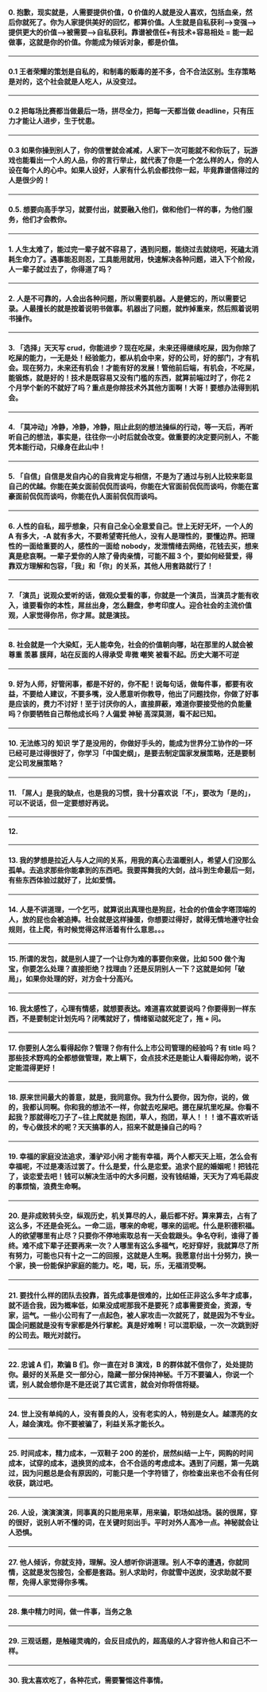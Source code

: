 #### 0. 抱歉，现实就是，人需要提供价值，0 价值的人就是没人喜欢，包括血亲，然后你就死了。你为人家提供美好的回忆，都算价值。人生就是自私获利—>变强—>提供更大的价值—>被需要—>自私获利。靠谱被信任+有技术+容易相处 = 能一起做事，这就是你的价值。你能成为倾诉对象，都是价值。
---
#### 0.1 王者荣耀的策划是自私的，和制毒的贩毒的差不多，合不合法区别。生存策略是对的，这个社会就是人吃人，从没变过。
---
#### 0.2 把每场比赛都当做最后一场，拼尽全力，把每一天都当做 deadline，只有压力才能让人进步，生于忧患。
---
#### 0.3 如果你操到别人了，你的信誉就会减减，人家下一次可能就不和你玩了，玩游戏也能看出一个人的人品，你的言行举止，就代表了你是一个怎么样的人，你的人设在每个人的心中。如果人设好，人家有什么机会都找你一起，毕竟靠谱信得过的人是很少的！
---
#### 0.5. 想要向高手学习，就要付出，就要融入他们，做和他们一样的事，为他们服务，他们才会教你。
---
#### 1. 人生太难了，能过完一辈子就不容易了，遇到问题，能绕过去就绕吧，死磕太消耗生命力了。遇事能忍则忍，工具能用就用，快速解决各种问题，进入下个阶段，人一辈子就过去了，你得道了吗？
---
#### 2. 人是不可靠的，人会出各种问题，所以需要机器。人是健忘的，所以需要记录。人最擅长的就是按着说明书做事。机器出了问题，就炸掉重来，然后照着说明书操作。
---
#### 3. 「选择」天天写 crud，你能进步？现在吃屎，未来还得继续吃屎，因为你除了吃屎的能力，一无是处！经验能力，都从机会中来，好的公司，好的部门，才有机会。现在努力，未来还有机会！才能有好的发展！管他前后端，有机会，不吃屎，能锻炼，就是好的！技术是既容易又没有门槛的东西，就算前端过时了，你花 2 个月学个新的不就好了吗？重点是你除技术外其他方面啊！大哥！要想办法得到机会。
---
#### 4. 「莫冲动」冷静，冷静，冷静，阻止此刻的想法操纵的行动，等一天后，再听听自己的想法，事实是，往往你一小时后就会改变。做重要的决定要问别人，不能凭本能行动，只缘身在此山中！
---
#### 5. 「自信」自信是发自内心的自我肯定与相信，不是为了通过与别人比较来彰显自己的优越。你能在美女面前侃侃而谈吗，你能在大官面前侃侃而谈吗，你能在富豪面前侃侃而谈吗，你能在仇人面前侃侃而谈吗。
---
#### 6. 人性的自私，超乎想象，只有自己全心全意爱自己。世上无好无坏，一个人的 A 有多大，-A 就有多大，不要希望寄托他人，没有人是理性的，要懂边界。把理性的一面给重要的人，感性的一面给 nobody，发泄情绪去网络，花钱去买，想来真是悲哀啊。一辈子爱你的人除了骨肉亲情，可能不超 3 个，要如何经营爱，得靠双方理解和包容，「我」和「你」的关系，其他人用套路就行了！
---
#### 7. 「演员」说观众爱听的话，做观众爱看的事，你就是一个演员，当演员才能有收入，谁要看你的本性，屌丝出身，怎么翻盘，参考印度人。迎合社会的主流价值观，人家觉得你吊，你才屌。就是演技。
---
#### 8. 社会就是一个大染缸，无人能幸免，社会的价值朝向哪，站在那里的人就会被 尊重 羡慕 膜拜，站在反面的人得承受 卑微 嘲笑 被看不起。历史大潮不可逆
---
#### 9. 好为人师，好管闲事，都是不好的，你不配！说每句话，做每件事，都要有收益，不要给人建议，不要多嘴，没人愿意听你教导，他出了问题找你，你做了好事是应该的，费力不讨好！至于讨厌你的人，直接屏蔽，难道你要接受他的负能量吗？你要牺牲自己帮他成长吗？人偏爱 神秘 高深莫测，看不起已知。
---
#### 10. 无法练习的 知识 学了是没用的，你做好手头的，能成为世界分工协作的一环已经可是过得很好了，你学习「中国史纲」，是要去制定国家发展策略，还是要制定公司发展策略？
---
#### 11. 「屌人」是我的缺点，也是我的习惯，我十分喜欢说「不」，要改为「是的」，可以不说话，但一定要想好再说。
---
#### 12. 
---
#### 13. 我的梦想是拉近人与人之间的关系，用我的真心去温暖别人，希望人们没那么孤单。去追求那些你能拿到的东西吧。我要挥舞我的大剑，战斗到生命最后一刻，有些东西体验过就好了，比如爱情。
---
#### 14. 人是不讲道理，一个乞丐，就算说出真理也是狗屁，社会的价值金字塔顶端的人，放的屁也会被追捧。社会就是这样操蛋，你想要过得好，就得无情地遵守社会规则，往上爬，有时候觉得这样活着有什么意思。。。
---
#### 15. 所谓的发包，就是别人提了一个让你为难的事要你来做，比如 500 做个淘宝，你要怎么处理？直接拒绝？找理由？还是反阴别人一下？这就是如何「破局」，如果你处理的好，对方会十分高兴。
---
#### 16. 我太感性了，心理有情感，就想要表达。难道喜欢就要说吗？你要得到一样东西，不是要制定计划先吗？闭嘴就好了，情绪驱动就死定了，拖 + 问。
---
#### 17. 你要别人怎么看得起你？管理？你有什么上市公司管理的经验吗？有 title 吗？那些技术野鸡的全都想做管理，欺上瞒下，会点技术还是能让人看得起你哟，说不定能混得更好！
---
#### 18. 原来世间最大的善意，就是，我同意你。我为什么要你，因为你，说的，做的，我都认同啊。你和我的想法不一样，你就去吃屎吧。摁在屎坑里吃屎。你看不起我？那就得吃刀子了~往上爬就是 抱团，草人，抱团，草人！！！谁不喜欢听话的，专心做技术的呢？天天搞事的人，招来不就是操自己的吗？
---
#### 19. 幸福的家庭没法追求，潘驴邓小闲 才能有幸福，两个人都天天上班，怎么会有幸福呢，不过是凑活过罢了。什么是爱，什么是恋爱。追求个屁的婚姻呢！把钱花了，谈恋爱去吧！钱可以解决生活中的大多问题，没有钱结婚，天天为了鸡毛蒜皮的事烦恼，浪费生命啊。
---
#### 20. 是非成败转头空，纵观历史，机关算尽的人，最后都不好。算来算去，占有了这么多，不还是会死么。一命二运，哪来的命呢，哪来的运呢。什么是积德积福。人的欲望哪里有止尽？只要你不停地索取总有一天会栽跟头。争名夺利，谁得了善终。难不成下辈子还要再来一次？人哪里有这么多福气，吃好穿好，我就算尽了所有努力，可能也只有十之一二的回报，这就是人生啊。我愿意付出十分努力，换一个家，换一份能保护家庭的能力。吃，喝，玩，乐，无福消受啊。
---
#### 21. 要找什么样的团队去投靠，首先成事是很难的，比如任正非这么多年才成事，就不适合我，因为概率低，如果没成呢那我不是要死？成事需要资金，资源，专家，运气。一些小公司有了一点起色，被人家攻击一次就死了，就是因为不专业。国企问题就是没有专家都是外行掌舵。真是好难啊！可以混职级，一次一次跳到好的公司去。眼光对就行。
---
#### 22. 忠诚 A 们，欺骗 B 们。你一直在对 B 演戏，B 的群体就不信你了，处处提防你。最好的关系是 交一部分心，隐藏一部分保持神秘。千万不要骗人，你说一个谎，别人就会想你是不是还说了其它谎言，就会对你将信将疑。
---
#### 24. 世上没有单纯的人，没有善良的人，没有老实的人，特别是女人。越漂亮的女人，越会演戏。你不要被骗了，利益关系才能长久。
---
#### 25. 时间成本，精力成本，一双鞋子 200 的差价，居然纠结一上午，网购的时间成本，试穿的成本，退换货的成本，合不合适的考虑成本。遇到了问题，第一先跳过，因为问题总是会有原因的，可能只是一个字符错了，你检查出来也不会有任何收获，跳过吧。
---
#### 26. 人设，演演演演，同事真的只能用来草，用来骗，职场如战场。装的很屌，穿的很好，说别人听不懂的词，在关键时刻出手。平时对外人高冷一点。神秘就会让人恐惧。
---
#### 27. 他人倾诉，你就支持，理解。没人想听你讲道理。别人不幸的遭遇，你就同情，这就是发包接包，全都是套路。别人求助时，你就雪中送炭，没求助就不要帮，免得人家觉得你多嘴。
---
#### 28. 集中精力时间，做一件事，当务之急
---
#### 29. 三观话题，是触碰灵魂的，会反目成仇的，超高级的人才容许他人和自己不一样。
---
#### 30. 我太喜欢吃了，各种花式，需要警惕这件事情。

